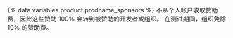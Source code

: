 {% data variables.product.prodname_sponsors %} 不从个人帐户收取赞助费，因此这些赞助 100% 会转到被赞助的开发者或组织。 在测试期间，组织免除 10% 的赞助费。
